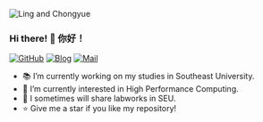 ![Ling and Chongyue](https://github.com/JinBridger/JinBridger/assets/89779290/bb10497e-0e04-4374-9d73-0f2c5bc59dce)

### Hi there! 👋  你好！

[![GitHub](https://img.shields.io/badge/GitHub-JinBridger-brightgreen.svg)](https://github.com/JinBridger)
[![Blog](https://img.shields.io/badge/Blog-JinBridger-informational.svg)](https://github.com/JinBridger)
[![Mail](https://img.shields.io/badge/Mail-jinqiao@seu.edu.cn-important.svg)](https://github.com/JinBridger)

- 📚 I’m currently working on my studies in Southeast University.
- 🌱 I’m currently interested in High Performance Computing.
- 📖 I sometimes will share labworks in SEU.
- ⭐ Give me a star if you like my repository!
